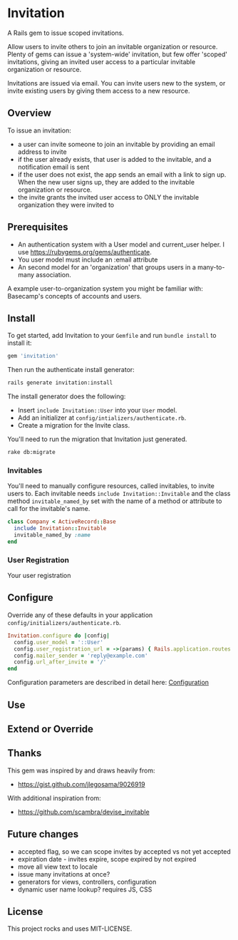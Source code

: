 # Invitation

A Rails gem to issue scoped invitations. 

Allow users to invite others to join an invitable organization or resource. Plenty of gems
can issue a 'system-wide' invitation, but few offer 'scoped' invitations, giving an invited user access to
a particular invitable organization or resource.

Invitations are issued via email. You can invite users new to the system, or invite existing users by giving
them access to a new resource.


## Overview

To issue an invitation:

* a user can invite someone to join an invitable by providing an email address to invite
* if the user already exists, that user is added to the invitable, and a notification email is sent
* if the user does not exist, the app sends an email with a link to sign up. When the new user signs up,
they are added to the invitable organization or resource.
* the invite grants the invited user access to ONLY the invitable organization they were invited to


## Prerequisites

* An authentication system with a User model and current_user helper. I use https://rubygems.org/gems/authenticate.
* You user model must include an :email attribute
* An second model for an 'organization' that groups users in a many-to-many association.

A example user-to-organization system you might be familiar with: Basecamp's concepts of accounts and users.


## Install

To get started, add Invitation to your `Gemfile` and run `bundle install` to install it:

```ruby
gem 'invitation'
```

Then run the authenticate install generator:

```sh
rails generate invitation:install
```

The install generator does the following:

* Insert `include Invitation::User` into your `User` model.
* Add an initializer at `config/intializers/authenticate.rb`.
* Create a migration for the Invite class.

You'll need to run the migration that Invitation just generated.

```sh
rake db:migrate
```

### Invitables

You'll need to manually configure resources, called invitables, to invite users to. Each invitable needs `include Invitation::Invitable`
and the class method `invitable_named_by` set with the name of a method or attribute to call for the invitable's name.

```ruby
class Company < ActiveRecord::Base
  include Invitation::Invitable
  invitable_named_by :name
end
```

### User Registration

Your user registration 


## Configure

Override any of these defaults in your application `config/initializers/authenticate.rb`.

```ruby
Invitation.configure do |config|
  config.user_model = '::User'
  config.user_registration_url = ->(params) { Rails.application.routes.url_helpers.sign_up_url(params) } 
  config.mailer_sender = 'reply@example.com'
  config.url_after_invite = '/'
end
```

Configuration parameters are described in detail here: [Configuration](lib/authenticate/configuration.rb)


## Use




## Extend or Override




## Thanks

This gem was inspired by and draws heavily from:
* https://gist.github.com/jlegosama/9026919

With additional inspiration from:

* https://github.com/scambra/devise_invitable


## Future changes

* accepted flag, so we can scope invites by accepted vs not yet accepted
* expiration date - invites expire, scope expired by not expired
* move all view text to locale
* issue many invitations at once?
* generators for views, controllers, configuration
* dynamic user name lookup? requires JS, CSS


## License

This project rocks and uses MIT-LICENSE.

